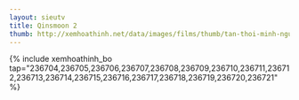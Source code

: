 ```yaml
---
layout: sieutv
title: Qinsmoon 2
thumb: http://xemhoathinh.net/data/images/films/thumb/tan-thoi-minh-nguyet-2-da-tan-thien-minh-qinsmoon-2008.jpg
---
```

{% include xemhoathinh_bo tap="236704,236705,236706,236707,236708,236709,236710,236711,236712,236713,236714,236715,236716,236717,236718,236719,236720,236721" %} 
